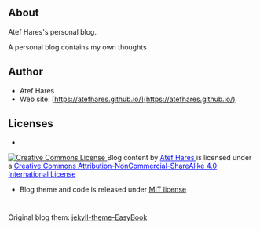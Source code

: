 ## About

Atef Hares's personal blog.

A personal blog contains my own thoughts

## Author
- Atef Hares
- Web site: [https://atefhares.github.io/](https://atefhares.github.io/)

## Licenses
- <a rel="license" href="http://creativecommons.org/licenses/by-nc-sa/4.0/">
<img alt="Creative Commons License" style="border-width:0" src="https://i.creativecommons.org/l/by-nc-sa/4.0/88x31.png" />
</a>
<span xmlns:dct="http://purl.org/dc/terms/" property="dct:title">Blog content</span>
by 
<a style="color:#0004ff" xmlns:cc="http://creativecommons.org/ns#" href="https://atefhares.github.io/" property="cc:attributionName" rel="cc:attributionURL"> Atef Hares
</a> is licensed under a
<a style="color:#0004ff" rel="license" href="http://creativecommons.org/licenses/by-nc-sa/4.0/">Creative Commons Attribution-NonCommercial-ShareAlike 4.0 International License
</a>
    
- Blog theme and code is released under [MIT license](LICENSE.md)

#

Original blog them: [jekyll-theme-EasyBook](https://github.com/laobubu/jekyll-theme-EasyBook)
